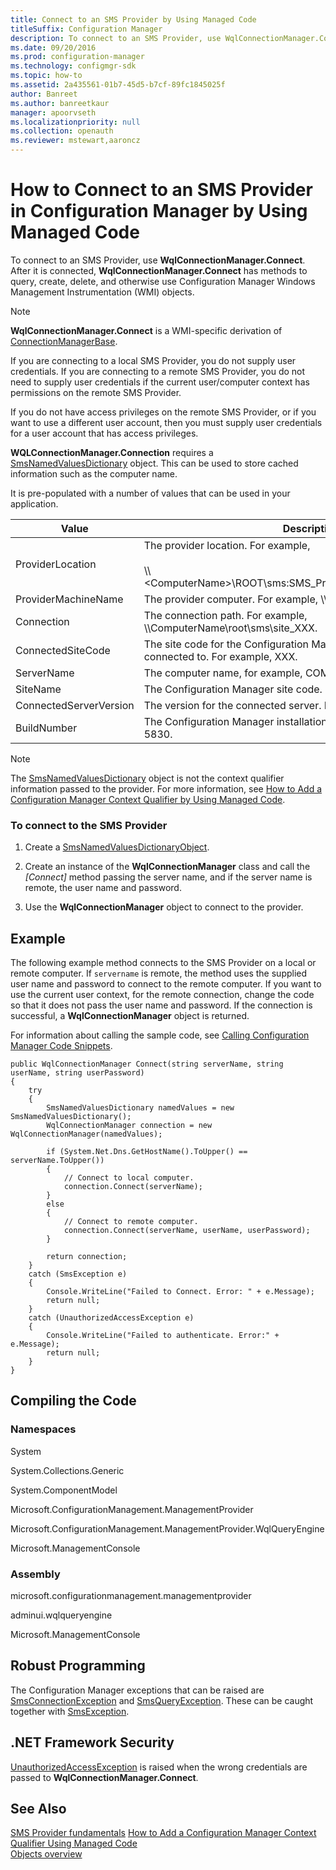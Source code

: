 ```yaml
---
title: Connect to an SMS Provider by Using Managed Code
titleSuffix: Configuration Manager
description: To connect to an SMS Provider, use WqlConnectionManager.Connect.
ms.date: 09/20/2016
ms.prod: configuration-manager
ms.technology: configmgr-sdk
ms.topic: how-to
ms.assetid: 2a435561-01b7-45d5-b7cf-89fc1845025f
author: Banreet
ms.author: banreetkaur
manager: apoorvseth
ms.localizationpriority: null
ms.collection: openauth
ms.reviewer: mstewart,aaroncz 
---
```

# How to Connect to an SMS Provider in Configuration Manager by Using Managed Code
To connect to an SMS Provider, use **WqlConnectionManager.Connect**. After it is connected, **WqlConnectionManager.Connect** has methods to query, create, delete, and otherwise use Configuration Manager Windows Management Instrumentation (WMI) objects.  

> [!NOTE]
>  **WqlConnectionManager.Connect** is a WMI-specific derivation of [ConnectionManagerBase](/previous-versions/system-center/developer/cc147366(v=msdn.10)).  

 If you are connecting to a local SMS Provider, you do not supply user credentials. If you are connecting to a remote SMS Provider, you do not need to supply user credentials if the current user/computer context has permissions on the remote SMS Provider.  

 If you do not have access privileges on the remote SMS Provider, or if you want to use a different user account, then you must supply user credentials for a user account that has access privileges.  

 **WQLConnectionManager.Connection** requires a [SmsNamedValuesDictionary](/previous-versions/system-center/developer/cc147435(v=msdn.10)) object. This can be used to store cached information such as the computer name.  

 It is pre-populated with a number of values that can be used in your application.  

|Value|Description.|  
|-----------|------------------|  
|ProviderLocation|The provider location. For example,<br /><br /> \\\\<ComputerName\>\ROOT\sms:SMS_ProviderLocation.SiteCode="XXX".|  
|ProviderMachineName|The provider computer. For example, \\\ComputerName.|  
|Connection|The connection path. For example, \\\ComputerName\root\sms\site_XXX.|  
|ConnectedSiteCode|The site code for the Configuration Manager site that the connection is connected to. For example, XXX.|  
|ServerName|The computer name, for example, COMPUTERNAME.|  
|SiteName|The Configuration Manager site code. For example, Central Site.|  
|ConnectedServerVersion|The version for the connected server. For example, 4.00.5830.0000|  
|BuildNumber|The Configuration Manager installation build number. For example, 5830.|  

> [!NOTE]
>  The [SmsNamedValuesDictionary](/previous-versions/system-center/developer/cc147435(v=msdn.10)) object is not the context qualifier information passed to the provider. For more information, see [How to Add a Configuration Manager Context Qualifier by Using Managed Code](../../../develop/core/understand/how-to-add-a-configuration-manager-context-qualifier-by-using-managed-code.md).  

### To connect to the SMS Provider  

1.  Create a [SmsNamedValuesDictionaryObject](/previous-versions/system-center/developer/cc147435(v=msdn.10)).  

2.  Create an instance of the **WqlConnectionManager** class and call the *[Connect]* method passing the server name, and if the server name is remote, the user name and password.  

3.  Use the **WqlConnectionManager** object to connect to the provider.  

## Example  
 The following example method connects to the SMS Provider on a local or remote computer. If `servername` is remote, the method uses the supplied user name and password to connect to the remote computer. If you want to use the current user context, for the remote connection, change the code so that it does not pass the user name and password. If the connection is successful, a **WqlConnectionManager** object is returned.  

 For information about calling the sample code, see [Calling Configuration Manager Code Snippets](../../../develop/core/understand/calling-code-snippets.md).  

```  
public WqlConnectionManager Connect(string serverName, string userName, string userPassword)  
{  
    try  
    {  
        SmsNamedValuesDictionary namedValues = new SmsNamedValuesDictionary();  
        WqlConnectionManager connection = new WqlConnectionManager(namedValues);  

        if (System.Net.Dns.GetHostName().ToUpper() == serverName.ToUpper())  
        {  
            // Connect to local computer.  
            connection.Connect(serverName);  
        }  
        else  
        {  
            // Connect to remote computer.  
            connection.Connect(serverName, userName, userPassword);  
        }  

        return connection;  
    }  
    catch (SmsException e)  
    {  
        Console.WriteLine("Failed to Connect. Error: " + e.Message);  
        return null;  
    }  
    catch (UnauthorizedAccessException e)  
    {  
        Console.WriteLine("Failed to authenticate. Error:" + e.Message);  
        return null;  
    }  
}  

```  

## Compiling the Code  

### Namespaces  
 System  

 System.Collections.Generic  

 System.ComponentModel  

 Microsoft.ConfigurationManagement.ManagementProvider  

 Microsoft.ConfigurationManagement.ManagementProvider.WqlQueryEngine  

 Microsoft.ManagementConsole  

### Assembly  
 microsoft.configurationmanagement.managementprovider  

 adminui.wqlqueryengine  

 Microsoft.ManagementConsole  

## Robust Programming  
 The Configuration Manager exceptions that can be raised are [SmsConnectionException](/previous-versions/system-center/developer/cc147431(v=msdn.10)) and [SmsQueryException](/previous-versions/system-center/developer/cc147436(v=msdn.10)). These can be caught together with [SmsException](/previous-versions/system-center/developer/cc147433(v=msdn.10)).  

## .NET Framework Security  
 [UnauthorizedAccessException](/dotnet/api/system.unauthorizedaccessexception) is raised when the wrong credentials are passed to **WqlConnectionManager.Connect**.  

## See Also  
 [SMS Provider fundamentals](sms-provider-fundamentals.md)
 [How to Add a Configuration Manager Context Qualifier Using Managed Code](../../../develop/core/understand/how-to-add-a-configuration-manager-context-qualifier-by-using-managed-code.md)   
 [Objects overview](configuration-manager-objects-overview.md)
